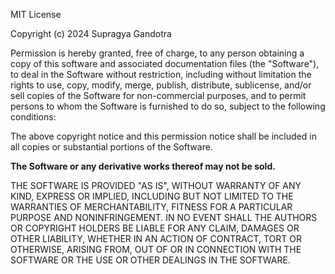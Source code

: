 MIT License

Copyright (c) 2024 Supragya Gandotra

Permission is hereby granted, free of charge, to any person obtaining a copy
of this software and associated documentation files (the "Software"), to deal
in the Software without restriction, including without limitation the rights
to use, copy, modify, merge, publish, distribute, sublicense, and/or sell
copies of the Software for non-commercial purposes, and to permit persons
to whom the Software is furnished to do so, subject to the following conditions:

The above copyright notice and this permission notice shall be included in all
copies or substantial portions of the Software.

**The Software or any derivative works thereof may not be sold.**

THE SOFTWARE IS PROVIDED "AS IS", WITHOUT WARRANTY OF ANY KIND, EXPRESS OR
IMPLIED, INCLUDING BUT NOT LIMITED TO THE WARRANTIES OF MERCHANTABILITY,
FITNESS FOR A PARTICULAR PURPOSE AND NONINFRINGEMENT. IN NO EVENT SHALL THE
AUTHORS OR COPYRIGHT HOLDERS BE LIABLE FOR ANY CLAIM, DAMAGES OR OTHER
LIABILITY, WHETHER IN AN ACTION OF CONTRACT, TORT OR OTHERWISE, ARISING FROM,
OUT OF OR IN CONNECTION WITH THE SOFTWARE OR THE USE OR OTHER DEALINGS IN THE
SOFTWARE.
